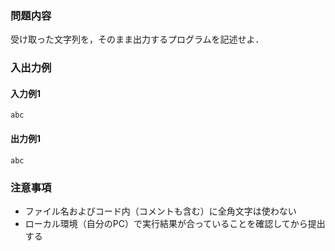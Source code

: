 ### 問題内容
受け取った文字列を，そのまま出力するプログラムを記述せよ．


### 入出力例
#### 入力例1
```
abc
```

#### 出力例1
```
abc
```


### 注意事項

- ファイル名およびコード内（コメントも含む）に全角文字は使わない  
- ローカル環境（自分のPC）で実行結果が合っていることを確認してから提出する

